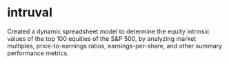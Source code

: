 # intruval
Created a dynamic spreadsheet model to determine the equity intrinsic values of the top 100 equities of the S&amp;P 500, by analyzing market multiples, price-to-earnings ratios, earnings-per-share, and other summary performance metrics.
